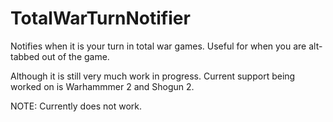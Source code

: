 # TotalWarTurnNotifier
Notifies when it is your turn in total war games. Useful for when you are alt-tabbed out of the game.

Although it is still very much work in progress. Current support being worked on is Warhammmer 2 and Shogun 2.

NOTE: Currently does not work.
